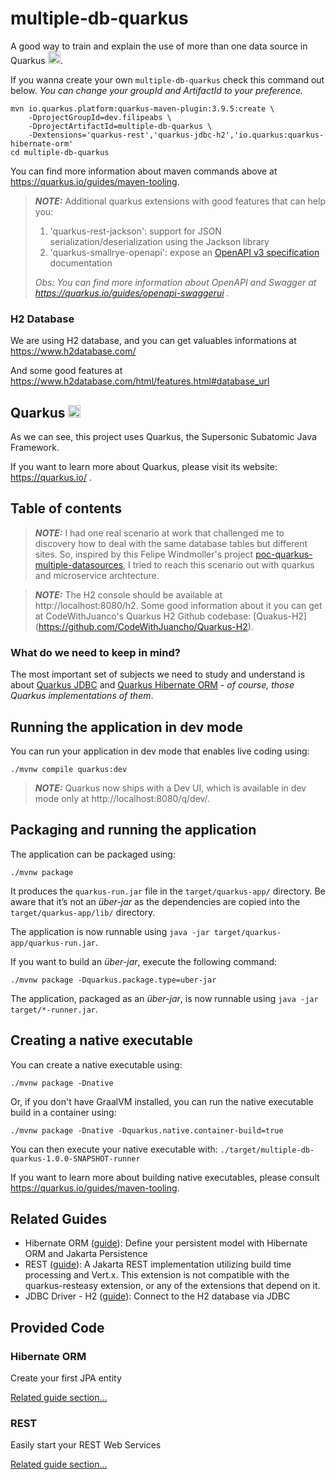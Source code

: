 # multiple-db-quarkus

A good way to train and explain the use of more than one data source in Quarkus <img src="https://quarkus.io/assets/images/brand/quarkus_icon_default.svg" alt="quarkus-logo" style="width:20px;"/>.


If you wanna create your own `multiple-db-quarkus` check this command out below. 
*You can change your groupId and ArtifactId to your preference.*

```
mvn io.quarkus.platform:quarkus-maven-plugin:3.9.5:create \
    -DprojectGroupId=dev.filipeabs \
    -DprojectArtifactId=multiple-db-quarkus \
    -Dextensions='quarkus-rest','quarkus-jdbc-h2','io.quarkus:quarkus-hibernate-orm'
cd multiple-db-quarkus
```

You can find more information about maven commands above at https://quarkus.io/guides/maven-tooling.

> **_NOTE:_** Additional quarkus extensions with good features that can help you:
> 1. 'quarkus-rest-jackson': support for JSON serialization/deserialization using the Jackson library 
> 2. 'quarkus-smallrye-openapi': expose an [OpenAPI v3 specification](https://github.com/OAI/OpenAPI-Specification/blob/main/versions/3.0.0.md) documentation
>
> _Obs: You can find more information about OpenAPI and Swagger at https://quarkus.io/guides/openapi-swaggerui ._


### H2 Database
We are using H2 database, and you can get valuables informations at https://www.h2database.com/

And some good features at https://www.h2database.com/html/features.html#database_url

## Quarkus <img src="https://quarkus.io/assets/images/brand/quarkus_icon_default.svg" alt="quarkus-logo" style="width:20px;"/>

As we can see, this project uses Quarkus, the Supersonic Subatomic Java Framework.

If you want to learn more about Quarkus, please visit its website: https://quarkus.io/ .

## Table of contents

> **_NOTE:_** I had one real scenario at work that challenged me to discovery how to deal with the same database tables but different sites. So, inspired by this Felipe Windmoller's project [poc-quarkus-multiple-datasources](https://github.com/felipewind/poc-quarkus-multiple-datasources), I tried to reach this scenario out with quarkus and microservice archtecture.

> **_NOTE:_** The H2 console should be available at http://localhost:8080/h2. Some good information about it you can get at CodeWithJuanco's Quarkus H2 Github codebase: [Quakus-H2] (https://github.com/CodeWithJuancho/Quarkus-H2).

### What do we need to keep in mind?

The most important set of subjects we need to study and understand is about [Quarkus JDBC](https://quarkus.io/guides/datasource) and [Quarkus Hibernate ORM](https://quarkus.io/guides/hibernate-orm) - *of course, those Quarkus implementations of them*.

## Running the application in dev mode

You can run your application in dev mode that enables live coding using:
```shell script
./mvnw compile quarkus:dev
```

> **_NOTE:_**  Quarkus now ships with a Dev UI, which is available in dev mode only at http://localhost:8080/q/dev/.

## Packaging and running the application

The application can be packaged using:
```shell script
./mvnw package
```
It produces the `quarkus-run.jar` file in the `target/quarkus-app/` directory.
Be aware that it’s not an _über-jar_ as the dependencies are copied into the `target/quarkus-app/lib/` directory.

The application is now runnable using `java -jar target/quarkus-app/quarkus-run.jar`.

If you want to build an _über-jar_, execute the following command:
```shell script
./mvnw package -Dquarkus.package.type=uber-jar
```

The application, packaged as an _über-jar_, is now runnable using `java -jar target/*-runner.jar`.

## Creating a native executable

You can create a native executable using: 
```shell script
./mvnw package -Dnative
```

Or, if you don't have GraalVM installed, you can run the native executable build in a container using: 
```shell script
./mvnw package -Dnative -Dquarkus.native.container-build=true
```

You can then execute your native executable with: `./target/multiple-db-quarkus-1.0.0-SNAPSHOT-runner`

If you want to learn more about building native executables, please consult https://quarkus.io/guides/maven-tooling.

## Related Guides

- Hibernate ORM ([guide](https://quarkus.io/guides/hibernate-orm)): Define your persistent model with Hibernate ORM and Jakarta Persistence
- REST ([guide](https://quarkus.io/guides/rest)): A Jakarta REST implementation utilizing build time processing and Vert.x. This extension is not compatible with the quarkus-resteasy extension, or any of the extensions that depend on it.
- JDBC Driver - H2 ([guide](https://quarkus.io/guides/datasource)): Connect to the H2 database via JDBC

## Provided Code

### Hibernate ORM

Create your first JPA entity

[Related guide section...](https://quarkus.io/guides/hibernate-orm)



### REST

Easily start your REST Web Services

[Related guide section...](https://quarkus.io/guides/getting-started-reactive#reactive-jax-rs-resources)
